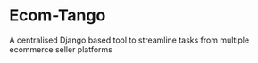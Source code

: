 # Ecom-Tango
A centralised Django based tool to streamline tasks from multiple ecommerce seller platforms
